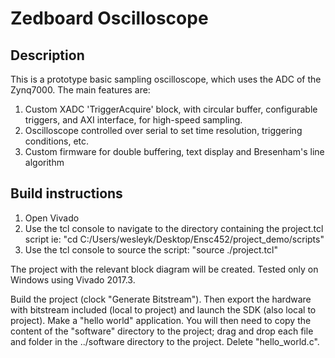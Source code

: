 # Zedboard Oscilloscope

## Description
This is a prototype basic sampling oscilloscope, which uses the ADC of the Zynq7000. The main features are:
1. Custom XADC 'TriggerAcquire' block, with circular buffer, configurable triggers, and AXI interface, for high-speed sampling.
2. Oscilloscope controlled over serial to set time resolution, triggering conditions, etc.
3. Custom firmware for double buffering, text display and Bresenham's line algorithm


## Build instructions
1. Open Vivado
2. Use the tcl console to navigate to the directory containing the project.tcl script
	ie: "cd C:/Users/wesleyk/Desktop/Ensc452/project_demo/scripts"
3. Use the tcl console to source the script: "source ./project.tcl"

The project with the relevant block diagram will be created.
Tested only on Windows using Vivado 2017.3.

Build the project (clock "Generate Bitstream"). Then export the hardware with bitstream included (local to project) and launch the SDK (also local to project).
Make a "hello world" application. You will then need to copy the content of the "software" directory to the project; drag and drop each file and folder in the ../software directory to the project.
Delete "hello_world.c".

